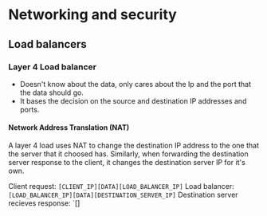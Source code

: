 # Networking and security

## Load balancers

### Layer 4 Load balancer

- Doesn't know about the data, only cares about the Ip and the port that the data should go.
- It bases the decision on the source and destination IP addresses and ports.

#### Network Address Translation (NAT)

A layer 4 load uses NAT to change the destination IP address to the one that the server that it choosed has. Similarly, when forwarding the destination server response to the client, it changes the destination server IP for it's own.

Client request: `[CLIENT_IP][DATA][LOAD_BALANCER_IP]`
Load balancer: `[LOAD_BALANCER_IP][DATA][DESTINATION_SERVER_IP]`
Destination server recieves response: `[]
